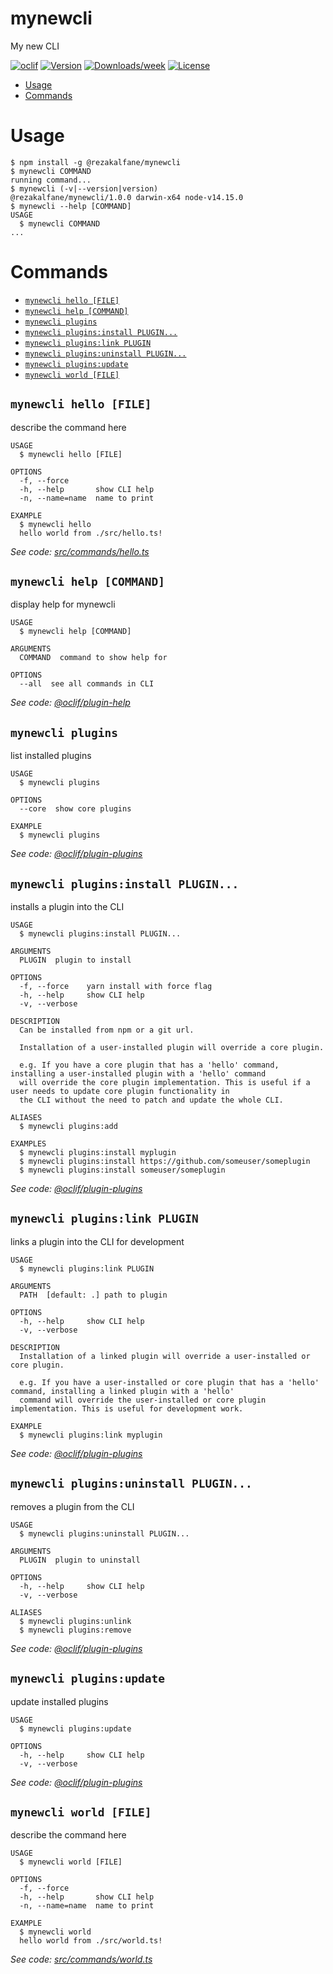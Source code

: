 mynewcli
========

My new CLI

[![oclif](https://img.shields.io/badge/cli-oclif-brightgreen.svg)](https://oclif.io)
[![Version](https://img.shields.io/npm/v/mynewcli.svg)](https://npmjs.org/package/mynewcli)
[![Downloads/week](https://img.shields.io/npm/dw/mynewcli.svg)](https://npmjs.org/package/mynewcli)
[![License](https://img.shields.io/npm/l/mynewcli.svg)](https://github.com/rezakalfane/mynewcli/blob/master/package.json)

<!-- toc -->
* [Usage](#usage)
* [Commands](#commands)
<!-- tocstop -->
# Usage
<!-- usage -->
```sh-session
$ npm install -g @rezakalfane/mynewcli
$ mynewcli COMMAND
running command...
$ mynewcli (-v|--version|version)
@rezakalfane/mynewcli/1.0.0 darwin-x64 node-v14.15.0
$ mynewcli --help [COMMAND]
USAGE
  $ mynewcli COMMAND
...
```
<!-- usagestop -->
# Commands
<!-- commands -->
* [`mynewcli hello [FILE]`](#mynewcli-hello-file)
* [`mynewcli help [COMMAND]`](#mynewcli-help-command)
* [`mynewcli plugins`](#mynewcli-plugins)
* [`mynewcli plugins:install PLUGIN...`](#mynewcli-pluginsinstall-plugin)
* [`mynewcli plugins:link PLUGIN`](#mynewcli-pluginslink-plugin)
* [`mynewcli plugins:uninstall PLUGIN...`](#mynewcli-pluginsuninstall-plugin)
* [`mynewcli plugins:update`](#mynewcli-pluginsupdate)
* [`mynewcli world [FILE]`](#mynewcli-world-file)

## `mynewcli hello [FILE]`

describe the command here

```
USAGE
  $ mynewcli hello [FILE]

OPTIONS
  -f, --force
  -h, --help       show CLI help
  -n, --name=name  name to print

EXAMPLE
  $ mynewcli hello
  hello world from ./src/hello.ts!
```

_See code: [src/commands/hello.ts](https://github.com/rezakalfane/mynewcli/blob/v1.0.0/src/commands/hello.ts)_

## `mynewcli help [COMMAND]`

display help for mynewcli

```
USAGE
  $ mynewcli help [COMMAND]

ARGUMENTS
  COMMAND  command to show help for

OPTIONS
  --all  see all commands in CLI
```

_See code: [@oclif/plugin-help](https://github.com/oclif/plugin-help/blob/v3.2.0/src/commands/help.ts)_

## `mynewcli plugins`

list installed plugins

```
USAGE
  $ mynewcli plugins

OPTIONS
  --core  show core plugins

EXAMPLE
  $ mynewcli plugins
```

_See code: [@oclif/plugin-plugins](https://github.com/oclif/plugin-plugins/blob/v1.9.4/src/commands/plugins/index.ts)_

## `mynewcli plugins:install PLUGIN...`

installs a plugin into the CLI

```
USAGE
  $ mynewcli plugins:install PLUGIN...

ARGUMENTS
  PLUGIN  plugin to install

OPTIONS
  -f, --force    yarn install with force flag
  -h, --help     show CLI help
  -v, --verbose

DESCRIPTION
  Can be installed from npm or a git url.

  Installation of a user-installed plugin will override a core plugin.

  e.g. If you have a core plugin that has a 'hello' command, installing a user-installed plugin with a 'hello' command 
  will override the core plugin implementation. This is useful if a user needs to update core plugin functionality in 
  the CLI without the need to patch and update the whole CLI.

ALIASES
  $ mynewcli plugins:add

EXAMPLES
  $ mynewcli plugins:install myplugin 
  $ mynewcli plugins:install https://github.com/someuser/someplugin
  $ mynewcli plugins:install someuser/someplugin
```

_See code: [@oclif/plugin-plugins](https://github.com/oclif/plugin-plugins/blob/v1.9.4/src/commands/plugins/install.ts)_

## `mynewcli plugins:link PLUGIN`

links a plugin into the CLI for development

```
USAGE
  $ mynewcli plugins:link PLUGIN

ARGUMENTS
  PATH  [default: .] path to plugin

OPTIONS
  -h, --help     show CLI help
  -v, --verbose

DESCRIPTION
  Installation of a linked plugin will override a user-installed or core plugin.

  e.g. If you have a user-installed or core plugin that has a 'hello' command, installing a linked plugin with a 'hello' 
  command will override the user-installed or core plugin implementation. This is useful for development work.

EXAMPLE
  $ mynewcli plugins:link myplugin
```

_See code: [@oclif/plugin-plugins](https://github.com/oclif/plugin-plugins/blob/v1.9.4/src/commands/plugins/link.ts)_

## `mynewcli plugins:uninstall PLUGIN...`

removes a plugin from the CLI

```
USAGE
  $ mynewcli plugins:uninstall PLUGIN...

ARGUMENTS
  PLUGIN  plugin to uninstall

OPTIONS
  -h, --help     show CLI help
  -v, --verbose

ALIASES
  $ mynewcli plugins:unlink
  $ mynewcli plugins:remove
```

_See code: [@oclif/plugin-plugins](https://github.com/oclif/plugin-plugins/blob/v1.9.4/src/commands/plugins/uninstall.ts)_

## `mynewcli plugins:update`

update installed plugins

```
USAGE
  $ mynewcli plugins:update

OPTIONS
  -h, --help     show CLI help
  -v, --verbose
```

_See code: [@oclif/plugin-plugins](https://github.com/oclif/plugin-plugins/blob/v1.9.4/src/commands/plugins/update.ts)_

## `mynewcli world [FILE]`

describe the command here

```
USAGE
  $ mynewcli world [FILE]

OPTIONS
  -f, --force
  -h, --help       show CLI help
  -n, --name=name  name to print

EXAMPLE
  $ mynewcli world
  hello world from ./src/world.ts!
```

_See code: [src/commands/world.ts](https://github.com/rezakalfane/mynewcli/blob/v1.0.0/src/commands/world.ts)_
<!-- commandsstop -->

